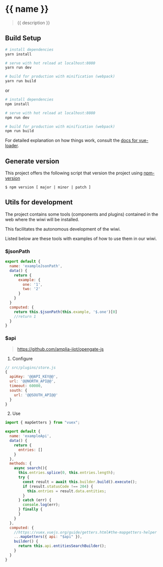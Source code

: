 # {{ name }}

> {{ description }}

## Build Setup

``` bash
# install dependencies
yarn install

# serve with hot reload at localhost:8080
yarn run dev

# build for production with minification (webpack)
yarn run build
```

or

``` bash
# install dependencies
npm install

# serve with hot reload at localhost:8080
npm run dev

# build for production with minification (webpack)
npm run build
```

For detailed explanation on how things work, consult the [docs for vue-loader](http://vuejs.github.io/vue-loader).

## Generate version

This project offers the following script that version the project using [npm-version](https://docs.npmjs.com/cli/version)

``` shell
$ npm version [ major | minor | patch ]
```

## Utils for development

The project contains some tools (components and plugins) contained in the web where the wiwi will be installed.

This facilitates the autonomous development of the wiwi.

Listed below are these tools with examples of how to use them in our wiwi.

### $jsonPath

``` javascript
export default {
  name: 'exampleJsonPath',
  data() {
    return {
      example: {
        one: '1',
        two: '2'
      }
    }
  }
  computed: {
    return this.$jsonPath(this.example, '$.one')[0]
    //return 1
  }
}
```

### $api 

> https://github.com/amplia-iiot/opengate-js

1. Configure 

``` javascript
// src/plugins/store.js
{
  apiKey: '@@API_KEY@@',
  url: '@@NORTH_API@@',
  timeout: 60000,
  south: {
    url: '@@SOUTH_API@@'
  }
}

```

2. Use

``` javascript
import { mapGetters } from "vuex";

export default {
  name: 'exampleApi',
  data() {
    return {
      entries: []
    }
  },
  methods: {
    async search(){
      this.entries.splice(0, this.entries.length);
      try {
        const result = await this.builder.build().execute();
        if (result.statusCode !== 204) {
          this.entries = result.data.entities;
        }
      } catch (err) {
        console.log(err);
      } finally {
      }
    }
  },
  computed: {
    //https://vuex.vuejs.org/guide/getters.html#the-mapgetters-helper
    ...mapGetters({ api: "$api" }),
    builder() {
      return this.api.entitiesSearchBuilder();
    }
  }
}
```

